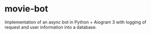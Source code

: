 # movie-bot
Implementation of an async bot in Python + Aiogram 3 with logging of request and user information into a database.
